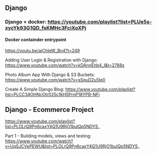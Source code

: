 

## Django 

### Django + docker: https://youtube.com/playlist?list=PLUe5s-xycYk93G1QD_fsKMHc3FciXoXPj

#### Docker containder entrypoint

https://youtu.be/ajChIeW_Bn4?t=249


Adding User Login & Registration with Django: https://www.youtube.com/watch?v=kDAnnEhb4_I&t=2788s

Photo Album App With Django & S3 Buckets: https://www.youtube.com/watch?v=sSquD2u5Ie0

Create A Simple Django Blog: https://www.youtube.com/playlist?list=PLCC34OHNcOtr025c1kHSPrnP18YPB-NFi


## Django - Ecommerce Project

https://www.youtube.com/playlist?list=PLOLrQ9Pn6caxY4Q1U9RjO1bulQp5NDYS_


Part 1 - Building models, views and testing: https://www.youtube.com/watch?v=UqSJCVePEWU&list=PLOLrQ9Pn6caxY4Q1U9RjO1bulQp5NDYS_




